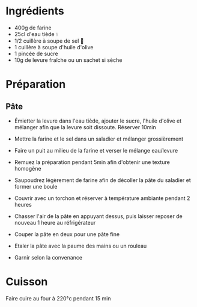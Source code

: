 # Ingrédients

- 400g de farine
- 25cl d'eau tiède 💧
- 1/2 cuillère à soupe de sel 🧂
- 1 cuillère à soupe d'huile d'olive
- 1 pincée de sucre
- 10g de levure fraîche ou un sachet si sèche

# Préparation

## Pâte

- Émietter la levure dans l'eau tiède, ajouter le sucre, l'huile d'olive et mélanger afin que la levure soit dissoute. Réserver 10min
- Mettre la farine et le sel dans un saladier et mélanger grossièrement
- Faire un puit au milieu de la farine et verser le mélange eau/levure
- Remuez la préparation pendant 5min afin d'obtenir une texture homogène
- Saupoudrez légèrement de farine afin de décoller la pâte du saladier et former une boule
- Couvrir avec un torchon et réserver à température ambiante pendant 2 heures

- Chasser l'air de la pâte en appuyant dessus, puis laisser reposer de nouveau 1 heure au réfrigérateur

- Couper la pâte en deux pour une pâte fine
- Etaler la pâte avec la paume des mains ou un rouleau
- Garnir selon la convenance

# Cuisson

Faire cuire au four à 220°c pendant 15 min
